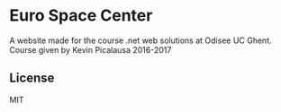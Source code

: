# Euro Space Center

A website made for the course .net web solutions at Odisee UC Ghent. Course given by Kevin Picalausa 2016-2017

## License

MIT
